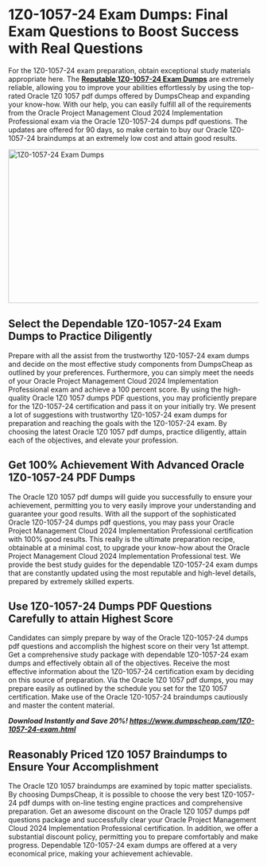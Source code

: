 <h1><strong>1Z0-1057-24 Exam Dumps: Final Exam Questions to Boost Success with Real Questions</strong></h1>
<p>For the 1Z0-1057-24 exam preparation, obtain exceptional study materials appropriate here. The <a href="https://www.dumpscheap.com/1Z0-1057-24-exam.html"><strong>Reputable 1Z0-1057-24 Exam Dumps</strong></a> are extremely reliable, allowing you to improve your abilities effortlessly by using the top-rated Oracle 1Z0 1057 pdf dumps offered by DumpsCheap and expanding your know-how. With our help, you can easily fulfill all of the requirements from the Oracle Project Management Cloud 2024 Implementation Professional exam via the Oracle 1Z0-1057-24 dumps pdf questions. The updates are offered for 90 days, so make certain to buy our Oracle 1Z0-1057-24 braindumps at an extremely low cost and attain good results.</p>
<p><img src="https://i.ibb.co/DCnHydJ/1-Z0-1057-24-Exam.png" alt="1Z0-1057-24 Exam Dumps" width="550" height="309" /></p>
<h2><strong>Select the Dependable 1Z0-1057-24 Exam Dumps to Practice Diligently</strong></h2>
<p>Prepare with all the assist from the trustworthy 1Z0-1057-24 exam dumps and decide on the most effective study components from DumpsCheap as outlined by your preferences. Furthermore, you can simply meet the needs of your Oracle Project Management Cloud 2024 Implementation Professional exam and achieve a 100 percent score. By using the high-quality Oracle 1Z0 1057 dumps PDF questions, you may proficiently prepare for the 1Z0-1057-24 certification and pass it on your initially try. We present a lot of suggestions with trustworthy 1Z0-1057-24 exam dumps for preparation and reaching the goals with the 1Z0-1057-24 exam. By choosing the latest Oracle 1Z0 1057 pdf dumps, practice diligently, attain each of the objectives, and elevate your profession.</p>
<h2><strong>Get 100% Achievement With Advanced Oracle 1Z0-1057-24 PDF Dumps</strong></h2>
<p>The Oracle 1Z0 1057 pdf dumps will guide you successfully to ensure your achievement, permitting you to very easily improve your understanding and guarantee your good results. With all the support of the sophisticated Oracle 1Z0-1057-24 dumps pdf questions, you may pass your Oracle Project Management Cloud 2024 Implementation Professional certification with 100% good results. This really is the ultimate preparation recipe, obtainable at a minimal cost, to upgrade your know-how about the Oracle Project Management Cloud 2024 Implementation Professional test. We provide the best study guides for the dependable 1Z0-1057-24 exam dumps that are constantly updated using the most reputable and high-level details, prepared by extremely skilled experts.</p>
<h2><strong>Use 1Z0-1057-24 Dumps PDF Questions Carefully to attain Highest Score</strong></h2>
<p>Candidates can simply prepare by way of the Oracle 1Z0-1057-24 dumps pdf questions and accomplish the highest score on their very 1st attempt. Get a comprehensive study package with dependable 1Z0-1057-24 exam dumps and effectively obtain all of the objectives. Receive the most effective information about the 1Z0-1057-24 certification exam by deciding on this source of preparation. Via the Oracle 1Z0 1057 pdf dumps, you may prepare easily as outlined by the schedule you set for the 1Z0 1057 certification. Make use of the Oracle 1Z0-1057-24 braindumps cautiously and master the content material.</p>
<p><strong><em>Download Instantly and Save 20%!</em>&nbsp;<strong><a href="https://www.dumpscheap.com/1Z0-1057-24-exam.html"><em>https://www.dumpscheap.com/1Z0-1057-24-exam.html</em></a></strong></strong></p>
<h2><strong>Reasonably Priced 1Z0 1057 Braindumps to Ensure Your Accomplishment</strong></h2>
<p>The Oracle 1Z0 1057 braindumps are examined by topic matter specialists. By choosing DumpsCheap, it is possible to choose the very best 1Z0-1057-24 pdf dumps with on-line testing engine practices and comprehensive preparation. Get an awesome discount on the Oracle 1Z0 1057 dumps pdf questions package and successfully clear your Oracle Project Management Cloud 2024 Implementation Professional certification. In addition, we offer a substantial discount policy, permitting you to prepare comfortably and make progress. Dependable 1Z0-1057-24 exam dumps are offered at a very economical price, making your achievement achievable.</p>
